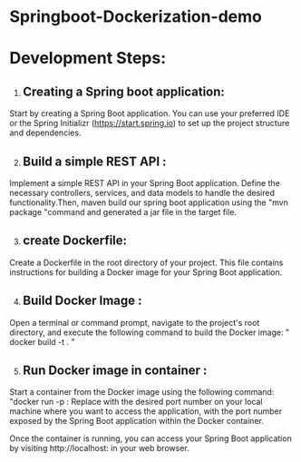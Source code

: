 # Springboot-Dockerization-demo
# Development Steps: 

1. ## Creating a Spring boot application:
Start by creating a Spring Boot application. You can use your preferred IDE or the Spring Initializr (https://start.spring.io) to set up the project structure and dependencies.

2. ## Build a simple REST API : 
Implement a simple REST API in your Spring Boot application. Define the necessary controllers, services, and data models to handle the desired functionality.Then, maven build our spring boot application using the "mvn package "command and generated a jar file in the target file. 

3. ## create Dockerfile: 
Create a Dockerfile in the root directory of your project. This file contains instructions for building a Docker image for your Spring Boot application. 

4. ## Build Docker Image : 
Open a terminal or command prompt, navigate to the project's root directory, and execute the following command to build the Docker image: " docker build -t <image-name> . "
  
5. ## Run Docker image in container : 
Start a container from the Docker image using the following command: "docker run -p <host-port>:<container-port> <image-name> 
Replace <host-port> with the desired port number on your local machine where you want to access the application, <container-port> with the port number exposed by the Spring Boot application within the Docker container.

Once the container is running, you can access your Spring Boot application by visiting http://localhost:<host-port> in your web browser.


